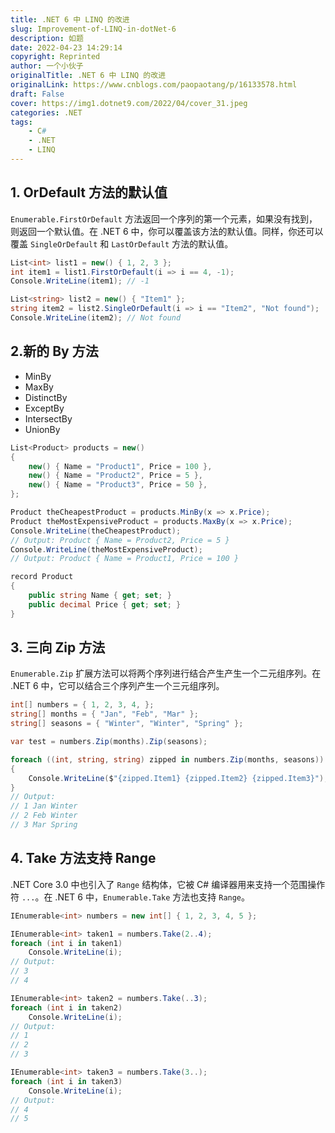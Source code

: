 ```yaml
---
title: .NET 6 中 LINQ 的改进
slug: Improvement-of-LINQ-in-dotNet-6
description: 如题
date: 2022-04-23 14:29:14
copyright: Reprinted
author: 一个小伙子
originalTitle: .NET 6 中 LINQ 的改进
originalLink: https://www.cnblogs.com/paopaotang/p/16133578.html
draft: False
cover: https://img1.dotnet9.com/2022/04/cover_31.jpeg
categories: .NET
tags: 
    - C#
    - .NET
    - LINQ
---
```


## 1. OrDefault 方法的默认值

`Enumerable.FirstOrDefault` 方法返回一个序列的第一个元素，如果没有找到，则返回一个默认值。在 .NET 6 中，你可以覆盖该方法的默认值。同样，你还可以覆盖 `SingleOrDefault` 和 `LastOrDefault` 方法的默认值。

```csharp
List<int> list1 = new() { 1, 2, 3 };
int item1 = list1.FirstOrDefault(i => i == 4, -1);
Console.WriteLine(item1); // -1

List<string> list2 = new() { "Item1" };
string item2 = list2.SingleOrDefault(i => i == "Item2", "Not found");
Console.WriteLine(item2); // Not found
```

## 2.新的 By 方法

- MinBy
- MaxBy
- DistinctBy
- ExceptBy
- IntersectBy
- UnionBy

```csharp
List<Product> products = new()
{
    new() { Name = "Product1", Price = 100 },
    new() { Name = "Product2", Price = 5 },
    new() { Name = "Product3", Price = 50 },
};

Product theCheapestProduct = products.MinBy(x => x.Price);
Product theMostExpensiveProduct = products.MaxBy(x => x.Price);
Console.WriteLine(theCheapestProduct);
// Output: Product { Name = Product2, Price = 5 }
Console.WriteLine(theMostExpensiveProduct);
// Output: Product { Name = Product1, Price = 100 }

record Product
{
    public string Name { get; set; }
    public decimal Price { get; set; }
}
```

## 3. 三向 Zip 方法

`Enumerable.Zip` 扩展方法可以将两个序列进行结合产生产生一个二元组序列。在 .NET 6 中，它可以结合三个序列产生一个三元组序列。

```csharp
int[] numbers = { 1, 2, 3, 4, };
string[] months = { "Jan", "Feb", "Mar" };
string[] seasons = { "Winter", "Winter", "Spring" };

var test = numbers.Zip(months).Zip(seasons);

foreach ((int, string, string) zipped in numbers.Zip(months, seasons))
{
    Console.WriteLine($"{zipped.Item1} {zipped.Item2} {zipped.Item3}");
}
// Output:
// 1 Jan Winter
// 2 Feb Winter
// 3 Mar Spring
```

## 4. Take 方法支持 Range

.NET Core 3.0 中也引入了 `Range` 结构体，它被 C# 编译器用来支持一个范围操作符 `...`。在 .NET 6 中，`Enumerable.Take` 方法也支持 `Range`。

```csharp
IEnumerable<int> numbers = new int[] { 1, 2, 3, 4, 5 };

IEnumerable<int> taken1 = numbers.Take(2..4);
foreach (int i in taken1)
    Console.WriteLine(i);
// Output:
// 3
// 4

IEnumerable<int> taken2 = numbers.Take(..3);
foreach (int i in taken2)
    Console.WriteLine(i);
// Output:
// 1
// 2
// 3

IEnumerable<int> taken3 = numbers.Take(3..);
foreach (int i in taken3)
    Console.WriteLine(i);
// Output:
// 4
// 5
```
